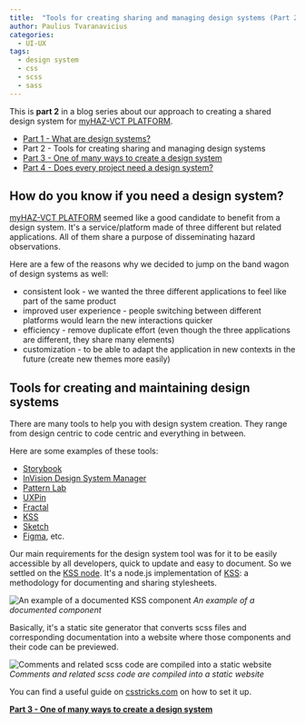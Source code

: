 ```yaml
---
title:  "Tools for creating sharing and managing design systems (Part 2)"
author: Paulius Tvaranavicius
categories:
  - UI-UX
tags:
  - design system
  - css
  - scss
  - sass
---
```


This is **part 2** in a blog series about our approach to creating a shared design system for [myHAZ-VCT PLATFORM](https://oda.bgs.ac.uk/).

- [Part 1 - What are design systems?](../myhaz-design-system-1)
- Part 2 - Tools for creating sharing and managing design systems
- [Part 3 - One of many ways to create a design system](../myhaz-design-system-3)
- [Part 4 - Does every project need a design system?](../myhaz-design-system-4)

## How do you know if you need a design system?

[myHAZ-VCT PLATFORM](https://oda.bgs.ac.uk/) seemed like a good candidate to benefit from a design system. It's a service/platform made of three different but related applications. All of them share a purpose of disseminating hazard observations. 

Here are a few of the reasons why we decided to jump on the band wagon of design systems as well: 

- consistent look - we wanted the three different applications to feel like part of the same product
- improved user experience - people switching between different platforms would learn the new interactions quicker
- efficiency - remove duplicate effort (even though the three applications are different, they share many elements)
- customization - to be able to adapt the application in new contexts in the future (create new themes more easily)

## Tools for creating and maintaining design systems

There are many tools to help you with design system creation. They range from design centric to code centric and everything in between. 

Here are some examples of these tools:
- [Storybook](https://storybook.js.org/)
- [InVision Design System Manager](https://www.invisionapp.com/design-system-manager)
- [Pattern Lab](https://patternlab.io/)
- [UXPin](https://www.uxpin.com/)
- [Fractal](https://fractal.build/)
- [KSS](https://warpspire.com/kss/)
- [Sketch](https://www.sketch.com/)
- [Figma](https://www.figma.com/), etc.

Our main requirements for the design system tool was for it to be easily accessible by all developers, quick to update and easy to document. So we settled on the [KSS node](https://github.com/kss-node/kss-node). It's a node.js implementation of [KSS](https://warpspire.com/kss/): a methodology for documenting and sharing stylesheets.

![An example of a documented KSS component](../../assets/images/2019-11-01-myhaz-design-system/documenting-kss.png)
*An example of a documented component*

Basically, it's a static site generator that converts scss files and corresponding documentation into a website where those components and their code can be previewed.

![Comments and related scss code are compiled into a static website](../../assets/images/2019-11-01-myhaz-design-system/static-website-for-design-system.png)
*Comments and related scss code are compiled into a static website*

You can find a useful guide on [csstricks.com](https://css-tricks.com/build-style-guide-straight-sass/) on how to set it up.

**[Part 3 - One of many ways to create a design system](../myhaz-design-system-3)**
